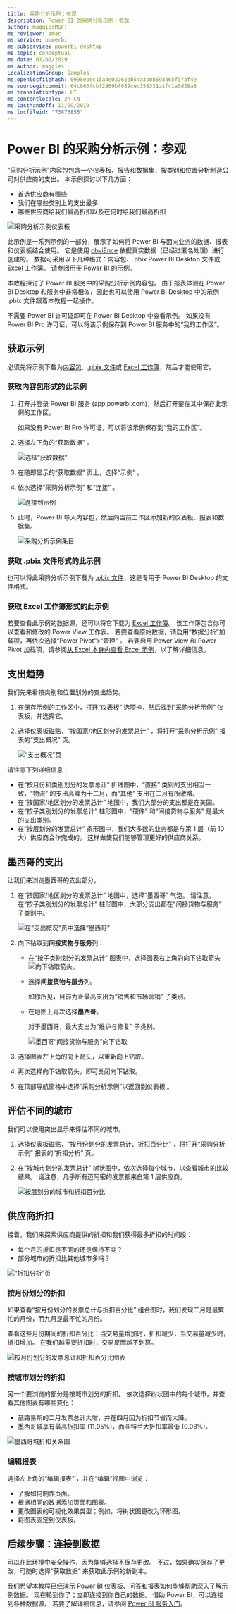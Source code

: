 ```yaml
---
title: 采购分析示例：参观
description: Power BI 的采购分析示例：参观
author: maggiesMSFT
ms.reviewer: amac
ms.service: powerbi
ms.subservice: powerbi-desktop
ms.topic: conceptual
ms.date: 07/02/2019
ms.author: maggies
LocalizationGroup: Samples
ms.openlocfilehash: 0998ebec15a4e02262ab54a3b08593a65f37af4e
ms.sourcegitcommit: 64c860fcbf2969bf089cec358331a1fc1e0d39a8
ms.translationtype: HT
ms.contentlocale: zh-CN
ms.lasthandoff: 11/09/2019
ms.locfileid: "73873855"
---
```

# <a name="procurement-analysis-sample-for-power-bi-take-a-tour"></a>Power BI 的采购分析示例：参观

“采购分析示例”内容包包含一个仪表板、报告和数据集，按类别和位置分析制造公司对供应商的支出。 本示例探讨以下几方面：

* 首选供应商有哪些
* 我们在哪些类别上的支出最多
* 哪些供应商给我们最高折扣以及在何时给我们最高折扣

![采购分析示例仪表板](media/sample-procurement/procurement1.png)

此示例是一系列示例的一部分，展示了如何将 Power BI 与面向业务的数据、报表和仪表板结合使用。 它是使用 [obviEnce](http://www.obvience.com/) 依据真实数据（已经过匿名处理）进行创建的。 数据可采用以下几种格式：内容包、.pbix Power BI Desktop 文件或 Excel 工作簿。 请参阅[用于 Power BI 的示例](sample-datasets.md)。 

本教程探讨了 Power BI 服务中的采购分析示例内容包。 由于报表体验在 Power BI Desktop 和服务中非常相似，因此也可以使用 Power BI Desktop 中的示例 .pbix 文件跟着本教程一起操作。 

不需要 Power BI 许可证即可在 Power BI Desktop 中查看示例。 如果没有 Power BI Pro 许可证，可以将该示例保存到 Power BI 服务中的“我的工作区”。 

## <a name="get-the-sample"></a>获取示例

必须先将示例下载为[内容包](#get-the-content-pack-for-this-sample)、[.pbix 文件](#get-the-pbix-file-for-this-sample)或 [Excel 工作簿](#get-the-excel-workbook-for-this-sample)，然后才能使用它。

### <a name="get-the-content-pack-for-this-sample"></a>获取内容包形式的此示例

1. 打开并登录 Power BI 服务 (app.powerbi.com)，然后打开要在其中保存此示例的工作区。 

    如果没有 Power BI Pro 许可证，可以将该示例保存到“我的工作区”。

2. 选择左下角的“获取数据”  。

    ![选择“获取数据”](media/sample-datasets/power-bi-get-data.png)
3. 在随即显示的“获取数据”  页上，选择“示例”  。

4. 依次选择“采购分析示例”  和“连接”  。  
  
   ![连接到示例](media/sample-procurement/procurement1a.png)
   
5. 此时，Power BI 导入内容包，然后向当前工作区添加新的仪表板、报表和数据集。
   
   ![采购分析示例条目](media/sample-procurement/procurement-entry.png)
  
### <a name="get-the-pbix-file-for-this-sample"></a>获取 .pbix 文件形式的此示例

也可以将此采购分析示例下载为 [.pbix 文件](https://download.microsoft.com/download/D/5/3/D5390069-F723-413B-8D27-5888500516EB/Procurement%20Analysis%20Sample%20PBIX.pbix)，这是专用于 Power BI Desktop 的文件格式。 

### <a name="get-the-excel-workbook-for-this-sample"></a>获取 Excel 工作簿形式的此示例

若要查看此示例的数据源，还可以将它下载为 [Excel 工作簿](https://go.microsoft.com/fwlink/?LinkId=529784)。 该工作簿包含你可以查看和修改的 Power View 工作表。 若要查看原始数据，请启用“数据分析”加载项，再依次选择“Power Pivot”>“管理”  。 若要启用 Power View 和 Power Pivot 加载项，请参阅[从 Excel 本身内查看 Excel 示例](sample-datasets.md#optional-take-a-look-at-the-excel-samples-from-inside-excel-itself)，以了解详细信息。


## <a name="spending-trends"></a>支出趋势
我们先来看按类别和位置划分的支出趋势。  

1. 在保存示例的工作区中，打开“仪表板”  选项卡，然后找到“采购分析示例”  仪表板，并选择它。 
2. 选择仪表板磁贴，“按国家/地区划分的发票总计”  ，将打开“采购分析示例”  报表的“支出概况”  页。

    ![“支出概况”页](media/sample-procurement/procurement2.png)

请注意下列详细信息：

* 在“按月份和类别划分的发票总计”  折线图中，“直接”  类别的支出相当一致，“物流”  的支出高峰为十二月，而“其他”  支出在二月有所激增。
* 在“按国家/地区划分的发票总计”  地图中，我们大部分的支出都是在美国。
* 在“按子类别划分的发票总计”  柱形图中，“硬件”  和“间接货物与服务”  是最大的支出类别。
* 在“按层划分的发票总计”  条形图中，我们大多数的业务都是与第 1 层（前 10 大）供应商合作完成的。 这样做使我们能够管理更好的供应商关系。

## <a name="spending-in-mexico"></a>墨西哥的支出
让我们来浏览墨西哥的支出部分。

1. 在“按国家/地区划分的发票总计”  地图中，选择“墨西哥”  气泡。 请注意，在“按子类别划分的发票总计”  柱形图中，大部分支出都在“间接货物与服务”  子类别中。

   ![在“支出概况”页中选择“墨西哥”](media/sample-procurement/pbi_procsample_spendmexico.png)
2. 向下钻取到**间接货物与服务**列：

   * 在“按子类别划分的发票总计”  图表中，选择图表右上角的向下钻取箭头![向下钻取箭头](media/sample-procurement/pbi_drilldown_icon.png)。
   * 选择**间接货物与服务**列。

      如你所见，目前为止最高支出为“销售和市场营销”  子类别。
   * 在地图上再次选择**墨西哥**。

      对于墨西哥，最大支出为“维护与修复”  子类别。

      ![墨西哥“间接货物与服务”向下钻取](media/sample-procurement/pbi_procsample_drill_mexico.png)
3. 选择图表左上角的向上箭头，以重新向上钻取。
4. 再次选择向下钻取箭头，即可关闭向下钻取。  
5. 在顶部导航窗格中选择“采购分析示例”以返回到仪表板  。

## <a name="evaluate-different-cities"></a>评估不同的城市
我们可以使用突出显示来评估不同的城市。

1. 选择仪表板磁贴，“按月份划分的发票总计、折扣百分比”  ，将打开“采购分析示例”  报表的“折扣分析”  页。
2. 在“按城市划分的发票总计”  树状图中，依次选择每个城市，以查看城市的比较结果。 请注意，几乎所有迈阿密的发票都来自第 1 层供应商。

   ![按层划分的城市和折扣百分比](media/sample-procurement/pbi_procsample_miamitreemap2.png)

## <a name="vendor-discounts"></a>供应商折扣
接着，我们来探索供应商提供的折扣和我们获得最多折扣的时间段：
* 每个月的折扣是不同的还是保持不变？
* 部分城市的折扣比其他城市多吗？

![“折扣分析”页](media/sample-procurement/procurement4.png)

### <a name="discount-by-month"></a>按月份划分的折扣
如果查看“按月份划分的发票总计与折扣百分比”  组合图时，我们发现二月是最繁忙的月份，而九月是最不忙的月份。 

查看这些月份期间的折扣百分比：当交易量增加时，折扣减少，当交易量减少时，折扣增加。 在我们越需要折扣时，交易反而越不划算。

![按月份划分的发票总计和折扣百分比图表](media/sample-procurement/procurement5.png)

### <a name="discount-by-city"></a>按城市划分的折扣
另一个要浏览的部分是按城市划分的折扣。 依次选择树状图中的每个城市，并查看其他图表有哪些变化：

* 圣路易斯的二月发票总计大增，并在四月因为折扣节省而大降。
* 墨西哥城享有最高折扣率 (11.05%)，而亚特兰大折扣率最低 (0.08%)。

![墨西哥城折扣关系图](media/sample-procurement/procurement6.png)

### <a name="edit-the-report"></a>编辑报表
选择左上角的“编辑报表”  ，并在“编辑”视图中浏览：

* 了解如何制作页面。
* 根据相同的数据添加页面和图表。
* 更改图表的可视化效果类型；例如，将树状图更改为环形图。
* 将图表固定到仪表板。

## <a name="next-steps-connect-to-your-data"></a>后续步骤：连接到数据
可以在此环境中安全操作，因为能够选择不保存更改。 不过，如果确实保存了更改，可随时选择“获取数据”  来获取此示例的新副本。

我们希望本教程已经演示 Power BI 仪表板、问答和报表如何能够帮助深入了解示例数据。 现在轮到你了；立即连接到你自己的数据。 借助 Power BI，可以连接到各种数据源。 若要了解详细信息，请参阅 [Power BI 服务入门](service-get-started.md)。


